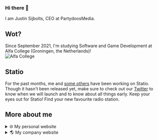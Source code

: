 ### Hi there 👋

I am Justin Sijbolts, CEO at PartydoosMedia.    
## Wot?
Since September 2021, I'm studying Software and Game Development at Alfa College (Groningen, the Netherlands)!  
![Alfa College](https://www.cardsonline.info/wp-content/uploads/2020/06/alfa-college.png)

## Statio
For the past months, me and [some others](https://github.com/orgs/statiohq/people) have been working on Statio. Though it hasn't been released yet, make sure to check out our [Twitter](https://www.twitter.com/statiohq) to know when we will launch and to know about all things early. Keep your eyes out for Statio! Find your new favourite radio station.

## More about me
<details>
<summary>🌐 My personal website</summary>
<br>
https://www.justinsijbolts.com
</details>
<details>
<summary>🌎 My company website</summary>
<br>
https://www.partydoosmedia.com
</details>
